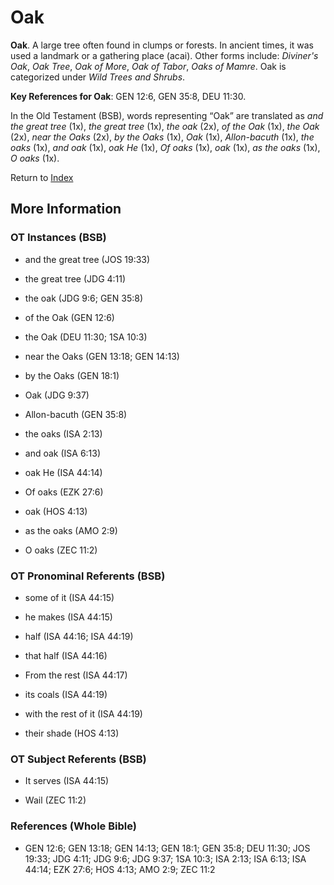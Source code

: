 # Oak
**Oak**. 
A large tree often found in clumps or forests. In ancient times, it was used a landmark or a gathering place (acai). 
Other forms include: 
*Diviner's Oak*, *Oak Tree*, *Oak of More*, *Oak of Tabor*, *Oaks of Mamre*. 
Oak is categorized under _Wild Trees and Shrubs_. 


**Key References for Oak**: 
GEN 12:6, GEN 35:8, DEU 11:30. 


In the Old Testament (BSB), words representing “Oak” are translated as 
*and the great tree* (1x), *the great tree* (1x), *the oak* (2x), *of the Oak* (1x), *the Oak* (2x), *near the Oaks* (2x), *by the Oaks* (1x), *Oak* (1x), *Allon-bacuth* (1x), *the oaks* (1x), *and oak* (1x), *oak He* (1x), *Of oaks* (1x), *oak* (1x), *as the oaks* (1x), *O oaks* (1x). 




Return to [Index](00-Index.md)

## More Information

### OT Instances (BSB)

* and the great tree (JOS 19:33)

* the great tree (JDG 4:11)

* the oak (JDG 9:6; GEN 35:8)

* of the Oak (GEN 12:6)

* the Oak (DEU 11:30; 1SA 10:3)

* near the Oaks (GEN 13:18; GEN 14:13)

* by the Oaks (GEN 18:1)

* Oak (JDG 9:37)

* Allon-bacuth (GEN 35:8)

* the oaks (ISA 2:13)

* and oak (ISA 6:13)

* oak He (ISA 44:14)

* Of oaks (EZK 27:6)

* oak (HOS 4:13)

* as the oaks (AMO 2:9)

* O oaks (ZEC 11:2)



### OT Pronominal Referents (BSB)

* some of it (ISA 44:15)

* he makes (ISA 44:15)

* half (ISA 44:16; ISA 44:19)

* that half (ISA 44:16)

* From the rest (ISA 44:17)

* its coals (ISA 44:19)

* with the rest of it (ISA 44:19)

* their shade (HOS 4:13)



### OT Subject Referents (BSB)

* It serves (ISA 44:15)

* Wail (ZEC 11:2)



### References (Whole Bible)

* GEN 12:6; GEN 13:18; GEN 14:13; GEN 18:1; GEN 35:8; DEU 11:30; JOS 19:33; JDG 4:11; JDG 9:6; JDG 9:37; 1SA 10:3; ISA 2:13; ISA 6:13; ISA 44:14; EZK 27:6; HOS 4:13; AMO 2:9; ZEC 11:2



